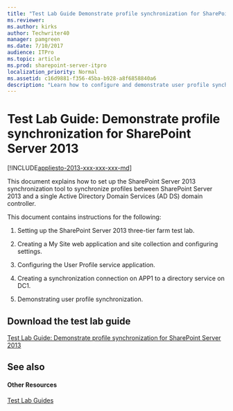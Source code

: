 ```yaml
---
title: "Test Lab Guide Demonstrate profile synchronization for SharePoint Server 2013"
ms.reviewer: 
ms.author: kirks
author: Techwriter40
manager: pamgreen
ms.date: 7/10/2017
audience: ITPro
ms.topic: article
ms.prod: sharepoint-server-itpro
localization_priority: Normal
ms.assetid: c16d9881-f356-45ba-b928-a8f6858840a6
description: "Learn how to configure and demonstrate user profile synchronization based on the Test Lab Guide: Configure SharePoint Server in a three-tier farm."
---
```


# Test Lab Guide: Demonstrate profile synchronization for SharePoint Server 2013

[!INCLUDE[appliesto-2013-xxx-xxx-xxx-md](../includes/appliesto-2013-xxx-xxx-xxx-md.md)]
  
This document explains how to set up the SharePoint Server 2013 synchronization tool to synchronize profiles between SharePoint Server 2013 and a single Active Directory Domain Services (AD DS) domain controller.
  
This document contains instructions for the following:
  
1. Setting up the SharePoint Server 2013 three-tier farm test lab.
    
2. Creating a My Site web application and site collection and configuring settings.
    
3. Configuring the User Profile service application.
    
4. Creating a synchronization connection on APP1 to a directory service on DC1.
    
5. Demonstrating user profile synchronization.
    
## Download the test lab guide

[Test Lab Guide: Demonstrate profile synchronization for SharePoint Server 2013](https://go.microsoft.com/fwlink/p/?LinkId=299291)
  
## See also

#### Other Resources

[Test Lab Guides](https://go.microsoft.com/fwlink/p/?LinkId=202817)

